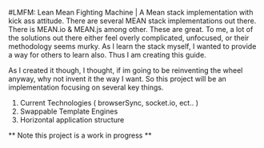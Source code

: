#LMFM: Lean Mean Fighting Machine | A Mean stack implementation with kick ass attitude.
There are several MEAN stack implementations out there. There is MEAN.io & MEAN.js among other.
These are great. To me, a lot of the solutions out there either feel overly complicated, unfocused, 
or their methodology seems murky. As I learn the stack myself, I wanted to provide a way for others to learn also. Thus I am creating this guide. 

As I created it though, I thought, if im going to be reinventing the wheel anyway, why not invent it the way I want.
So this project will be an implementation focusing on several key things.  

1. Current Technologies ( browserSync, socket.io, ect.. )
2. Swappable Template Engines
3. Horizontal application structure

** Note this project is a work in progress **